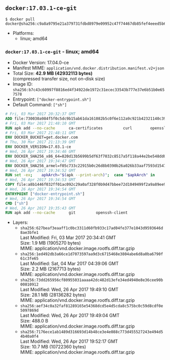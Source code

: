 ## `docker:17.03.1-ce-git`

```console
$ docker pull docker@sha256:c9a8a9795e21a379731fdbd8979e09952c47f74467db85fef4eeed5b6915b611
```

-	Platforms:
	-	linux; amd64

### `docker:17.03.1-ce-git` - linux; amd64

-	Docker Version: 17.04.0-ce
-	Manifest MIME: `application/vnd.docker.distribution.manifest.v2+json`
-	Total Size: **42.9 MB (42932113 bytes)**  
	(compressed transfer size, not on-disk size)
-	Image ID: `sha256:b7c43c60997f8816ed4f34922de1972c31ecec33543b777e37e6b51b0e657578`
-	Entrypoint: `["docker-entrypoint.sh"]`
-	Default Command: `["sh"]`

```dockerfile
# Fri, 03 Mar 2017 20:32:37 GMT
ADD file:730030a984f5f0c5dc9b15ab61da161082b5c0f6e112a9c921b42321140c3927 in / 
# Fri, 03 Mar 2017 21:48:10 GMT
RUN apk add --no-cache 		ca-certificates 		curl 		openssl
# Fri, 03 Mar 2017 21:48:11 GMT
ENV DOCKER_BUCKET=get.docker.com
# Thu, 30 Mar 2017 21:13:39 GMT
ENV DOCKER_VERSION=17.03.1-ce
# Wed, 26 Apr 2017 19:34:46 GMT
ENV DOCKER_SHA256_x86_64=820d13b5699b5df63f7032c8517a5f118a44e2be548dd03271a86656a544af55
# Wed, 26 Apr 2017 19:34:47 GMT
ENV DOCKER_SHA256_armel=f05c733c22915b0c26d8b0390b26a026b33aaf7593d15475a6f86e1bbe1ddbe2
# Wed, 26 Apr 2017 19:34:52 GMT
RUN set -ex; 	apkArch="$(apk --print-arch)"; 	case "$apkArch" in 		x86_64) dockerArch=x86_64 ;; 		armhf) dockerArch=armel ;; 		*) echo >&2 "error: unknown Docker static binary arch $apkArch"; exit 1 ;; 	esac; 	curl -fSL "https://${DOCKER_BUCKET}/builds/Linux/${dockerArch}/docker-${DOCKER_VERSION}.tgz" -o docker.tgz; 	sha256="DOCKER_SHA256_${dockerArch}"; sha256="$(eval "echo \$${sha256}")"; 	echo "${sha256} *docker.tgz" | sha256sum -c -; 	tar -xzvf docker.tgz; 	mv docker/* /usr/local/bin/; 	rmdir docker; 	rm docker.tgz; 	docker -v
# Wed, 26 Apr 2017 19:34:53 GMT
COPY file:a8b1446f032ff01ac092c29a0af328f0b9d47bbee72d1049499f2a9a89ee988a in /usr/local/bin/ 
# Wed, 26 Apr 2017 19:34:54 GMT
ENTRYPOINT ["docker-entrypoint.sh"]
# Wed, 26 Apr 2017 19:34:54 GMT
CMD ["sh"]
# Wed, 26 Apr 2017 19:35:43 GMT
RUN apk add --no-cache 		git 		openssh-client
```

-	Layers:
	-	`sha256:627beaf3eaaff1c0bc3311d60fb933c17ad04fe377e1043d9593646d8ae3bfe1`  
		Last Modified: Fri, 03 Mar 2017 20:34:41 GMT  
		Size: 1.9 MB (1905270 bytes)  
		MIME: application/vnd.docker.image.rootfs.diff.tar.gzip
	-	`sha256:1ed492db3a66ce1d7073597aa9d3c6715468e3804abe6d8a0ba6790f61c3fe65`  
		Last Modified: Sat, 04 Mar 2017 04:39:06 GMT  
		Size: 2.2 MB (2167713 bytes)  
		MIME: application/vnd.docker.image.rootfs.diff.tar.gzip
	-	`sha256:73dd265956cf80955031aaaa42dc482d13efe34ed4940e8e36cee90b00810912`  
		Last Modified: Wed, 26 Apr 2017 19:49:10 GMT  
		Size: 28.1 MB (28136282 bytes)  
		MIME: application/vnd.docker.image.rootfs.diff.tar.gzip
	-	`sha256:aef34c0a32faf81289165e54368dcd5e4d5cda8c575bc0c59d8cdf0e5097869d`  
		Last Modified: Wed, 26 Apr 2017 19:49:04 GMT  
		Size: 488.0 B  
		MIME: application/vnd.docker.image.rootfs.diff.tar.gzip
	-	`sha256:7176ece1ab1489d316693d14b48ce3e4e088c773d455527243e494d54b40a0f4`  
		Last Modified: Wed, 26 Apr 2017 19:52:17 GMT  
		Size: 10.7 MB (10722360 bytes)  
		MIME: application/vnd.docker.image.rootfs.diff.tar.gzip
